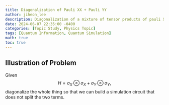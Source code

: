 ```yaml
---
title: Diagonalization of Pauli XX + Pauli YY
author: jiheon_lee
description: Diagonalization of a mixture of tensor products of pauli X and pauli Y by finding a common eigenbasis
date: 2024-06-07 22:35:00 -0400
categories: [Topic Study, Physics Topic]
tags: [Quantum Information, Quantum Simulation]
math: true
toc: true
---
```

## Illustration of Problem
Given
$$
\begin{equation}
H = \sigma_X \otimes \sigma_X + \sigma_Y \otimes \sigma_Y,
\end{equation}
$$
diagonalize the whole thing so that we can build a simulation circuit that does not split the two terms.